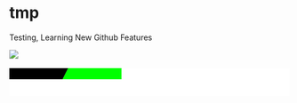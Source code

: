 # tmp
Testing, Learning New Github Features  


<object type="image/svg+xml" data="data:image/svg+xml;base64,[data]">                                                                                                                              
                                                                                                                             
![](https://img.shields.io/badge/dynamic/json.svg?uri=https://raw.githubusercontent.com/k-five/tmp/master/package.json&query=$.bline&label=Shields.io&prefix=v&suffix=-master&colorB=10ADED&style=flat-square)

![](https://github.com/k-five/tmp/blob/master/badge.svg)
